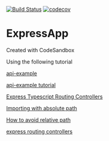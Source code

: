 [![Build Status](https://travis-ci.com/bhadreshdesai/ExpressApp.svg?branch=main)](https://travis-ci.com/bhadreshdesai/ExpressApp)
[![codecov](https://codecov.io/gh/bhadreshdesai/ExpressApp/branch/main/graph/badge.svg?token=X69TOZQ3P3)](https://codecov.io/gh/bhadreshdesai/ExpressApp)

# ExpressApp

Created with CodeSandbox

Using the following tutorial

[api-example](https://github.com/losikov/api-example)

[api-example tutorial](https://losikov.medium.com/part-1-project-initial-setup-typescript-node-js-31ba3aa7fbf1)

[Express Typescript Routing Controllers](https://codebrains.io/express-typescript-routing-controllers/)

[Importing with absolute path](https://spin.atomicobject.com/2017/10/07/absolute-paths-javascript/)

[How to avoid relative path](https://goenning.net/2017/07/21/how-to-avoid-relative-path-hell-javascript-typescript-projects/)

[express routing controllers](https://codebrains.io/express-typescript-routing-controllers/)

